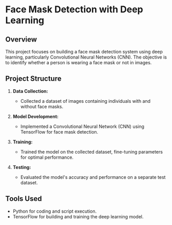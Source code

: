 # Face Mask Detection with Deep Learning

## Overview

This project focuses on building a face mask detection system using deep learning, particularly Convolutional Neural Networks (CNN). The objective is to identify whether a person is wearing a face mask or not in images.

## Project Structure

1. **Data Collection:**
   - Collected a dataset of images containing individuals with and without face masks.

2. **Model Development:**
   - Implemented a Convolutional Neural Network (CNN) using TensorFlow for face mask detection.

3. **Training:**
   - Trained the model on the collected dataset, fine-tuning parameters for optimal performance.

4. **Testing:**
   - Evaluated the model's accuracy and performance on a separate test dataset.

## Tools Used

- Python for coding and script execution.
- TensorFlow for building and training the deep learning model.
